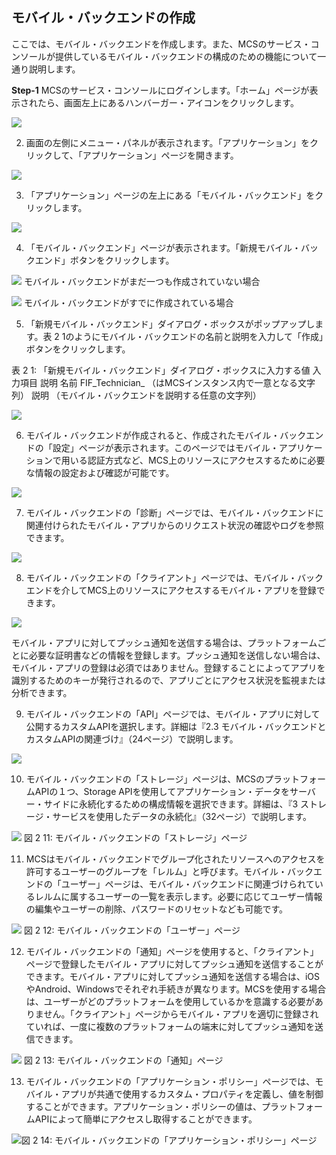 ## モバイル・バックエンドの作成

ここでは、モバイル・バックエンドを作成します。また、MCSのサービス・コンソールが提供しているモバイル・バックエンドの構成のための機能について一通り説明します。

**Step-1** MCSのサービス・コンソールにログインします。「ホーム」ページが表示されたら、画面左上にあるハンバーガー・アイコンをクリックします。

![](images\2.1.png)

2. 画面の左側にメニュー・パネルが表示されます。「アプリケーション」をクリックして、「アプリケーション」ページを開きます。

![](images\2.2.png)

3. 「アプリケーション」ページの左上にある「モバイル・バックエンド」をクリックします。

![](images\2.3.png)

4. 「モバイル・バックエンド」ページが表示されます。「新規モバイル・バックエンド」ボタンをクリックします。

![](images\2.4.png)
モバイル・バックエンドがまだ一つも作成されていない場合

![](images\2.5.png)
モバイル・バックエンドがすでに作成されている場合

5. 「新規モバイル・バックエンド」ダイアログ・ボックスがポップアップします。表 2 1のようにモバイル・バックエンドの名前と説明を入力して「作成」ボタンをクリックします。

表 2 1: 「新規モバイル・バックエンド」ダイアログ・ボックスに入力する値
入力項目	説明
名前	FIF_Technician_<xx>
（<xx>はMCSインスタンス内で一意となる文字列）
説明	（モバイル・バックエンドを説明する任意の文字列）

![](images\2.6.png)

6. モバイル・バックエンドが作成されると、作成されたモバイル・バックエンドの「設定」ページが表示されます。このページではモバイル・アプリケーションで用いる認証方式など、MCS上のリソースにアクセスするために必要な情報の設定および確認が可能です。

![](images\2.7.png)

7.	モバイル・バックエンドの「診断」ページでは、モバイル・バックエンドに関連付けられたモバイル・アプリからのリクエスト状況の確認やログを参照できます。

![](images\2.8.png)

8. モバイル・バックエンドの「クライアント」ページでは、モバイル・バックエンドを介してMCS上のリソースにアクセスするモバイル・アプリを登録できます。

![](images\2.9.png)

モバイル・アプリに対してプッシュ通知を送信する場合は、プラットフォームごとに必要な証明書などの情報を登録します。プッシュ通知を送信しない場合は、モバイル・アプリの登録は必須ではありません。登録することによってアプリを識別するためのキーが発行されるので、アプリごとにアクセス状況を監視または分析できます。

9.	モバイル・バックエンドの「API」ページでは、モバイル・アプリに対して公開するカスタムAPIを選択します。詳細は『2.3 モバイル・バックエンドとカスタムAPIの関連づけ』（24ページ）で説明します。

![](images\2.10.png)

10.	モバイル・バックエンドの「ストレージ」ページは、MCSのプラットフォームAPIの１つ、Storage APIを使用してアプリケーション・データをサーバー・サイドに永続化するための構成情報を選択できます。詳細は、『3 ストレージ・サービスを使用したデータの永続化』（32ページ）で説明します。

![](images\2.11.png)
図 2 11: モバイル・バックエンドの「ストレージ」ページ

11.	MCSはモバイル・バックエンドでグループ化されたリソースへのアクセスを許可するユーザーのグループを「レルム」と呼びます。モバイル・バックエンドの「ユーザー」ページは、モバイル・バックエンドに関連づけられているレルムに属するユーザーの一覧を表示します。必要に応じてユーザー情報の編集やユーザーの削除、パスワードのリセットなども可能です。

![](images\2.12.png)
図 2 12: モバイル・バックエンドの「ユーザー」ページ

12.	モバイル・バックエンドの「通知」ページを使用すると、「クライアント」ページで登録したモバイル・アプリに対してプッシュ通知を送信することができます。モバイル・アプリに対してプッシュ通知を送信する場合は、iOSやAndroid、Windowsでそれぞれ手続きが異なります。MCSを使用する場合は、ユーザーがどのプラットフォームを使用しているかを意識する必要がありません。「クライアント」ページからモバイル・アプリを適切に登録されていれば、一度に複数のプラットフォームの端末に対してプッシュ通知を送信できます。

![](images\2.13.png)
図 2 13: モバイル・バックエンドの「通知」ページ

13.	モバイル・バックエンドの「アプリケーション・ポリシー」ページでは、モバイル・アプリが共通で使用するカスタム・プロパティを定義し、値を制御することができます。アプリケーション・ポリシーの値は、プラットフォームAPIによって簡単にアクセスし取得することができます。

![図 2 14: モバイル・バックエンドの「アプリケーション・ポリシー」ページ](images\2.14.png)







